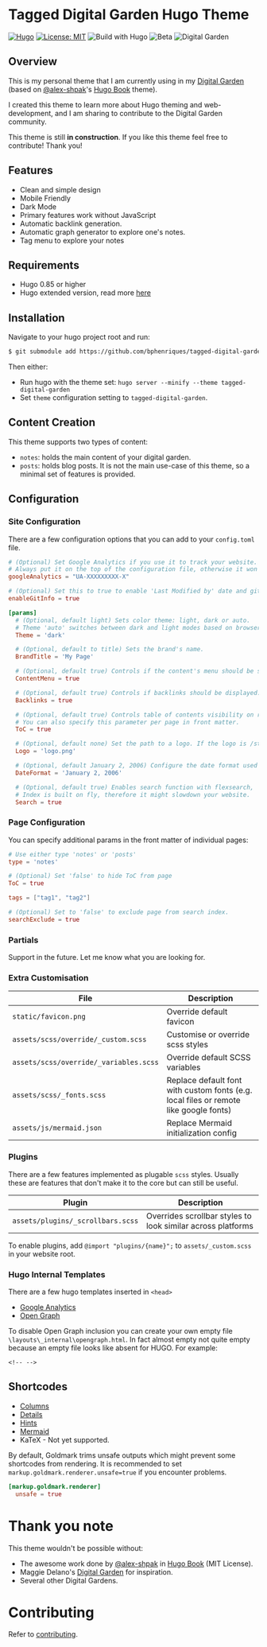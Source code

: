 # Tagged Digital Garden Hugo Theme

[![Hugo](https://img.shields.io/badge/hugo-0.85-blue.svg)](https://gohugo.io)
[![License: MIT](https://img.shields.io/badge/License-MIT-blue.svg)](LICENSE)
![Build with Hugo](https://github.com/bphenriques/tagged-notes-hugo-theme/actions/workflows/main.yml/badge.svg)
![Beta](https://img.shields.io/badge/status-beta-orange.svg)
![Digital Garden](https://img.shields.io/badge/-Digital%20Garden-yellowgreen.svg)

## Overview

This is my personal theme that I am currently using in my [Digital Garden](https://bphenriques.github.io/knowledge-base) (based on [@alex-shpak](https://github.com/alex-shpak)'s [Hugo Book](https://github.com/alex-shpak/hugo-book) theme).

I created this theme to learn more about Hugo theming and web-development, and I am sharing to contribute to the Digital Garden community.

This theme is still **in construction**. If you like this theme feel free to contribute! Thank you!

## Features

- Clean and simple design
- Mobile Friendly
- Dark Mode
- Primary features work without JavaScript
- Automatic backlink generation.
- Automatic graph generator to explore one's notes.
- Tag menu to explore your notes

## Requirements

- Hugo 0.85 or higher
- Hugo extended version, read more [here](https://gohugo.io/news/0.48-relnotes/)

## Installation

Navigate to your hugo project root and run:

```bash
$ git submodule add https://github.com/bphenriques/tagged-digital-garden-hugo-theme themes/tagged-digital-garden
```

Then either:
- Run hugo with the theme set: `hugo server --minify --theme tagged-digital-garden`
- Set `theme` configuration setting to `tagged-digital-garden`.

## Content Creation

This theme supports two types of content:
- `notes`: holds the main content of your digital garden.
- `posts`: holds blog posts. It is not the main use-case of this theme, so a minimal set of features is provided.

## Configuration

### Site Configuration

There are a few configuration options that you can add to your `config.toml` file.

```toml
# (Optional) Set Google Analytics if you use it to track your website.
# Always put it on the top of the configuration file, otherwise it won't work
googleAnalytics = "UA-XXXXXXXXX-X"

# (Optional) Set this to true to enable 'Last Modified by' date and git author
enableGitInfo = true

[params]
  # (Optional, default light) Sets color theme: light, dark or auto.
  # Theme 'auto' switches between dark and light modes based on browser/os preferences
  Theme = 'dark'

  # (Optional, default to title) Sets the brand's name.
  BrandTitle = 'My Page'

  # (Optional, default true) Controls if the content's menu should be shown.
  ContentMenu = true

  # (Optional, default true) Controls if backlinks should be displayed.
  Backlinks = true

  # (Optional, default true) Controls table of contents visibility on right side of the page.
  # You can also specify this parameter per page in front matter.
  ToC = true

  # (Optional, default none) Set the path to a logo. If the logo is /static/logo.png then the path would be 'logo.png'
  Logo = 'logo.png'

  # (Optional, default January 2, 2006) Configure the date format used to render dates.
  DateFormat = 'January 2, 2006'

  # (Optional, default true) Enables search function with flexsearch,
  # Index is built on fly, therefore it might slowdown your website.
  Search = true
```

### Page Configuration

You can specify additional params in the front matter of individual pages:

```toml
# Use either type 'notes' or 'posts'
type = 'notes'

# (Optional) Set 'false' to hide ToC from page
ToC = true

tags = ["tag1", "tag2"]

# (Optional) Set to 'false' to exclude page from search index.
searchExclude = true
```

### Partials

Support in the future. Let me know what you are looking for.

### Extra Customisation

| File                     | Description                                                                           |
| ------------------------ | ------------------------------------------------------------------------------------- |
| `static/favicon.png`     | Override default favicon                                                              |
| `assets/scss/override/_custom.scss`    | Customise or override scss styles                                                     |
| `assets/scss/override/_variables.scss` | Override default SCSS variables                                                       |
| `assets/scss/_fonts.scss`     | Replace default font with custom fonts (e.g. local files or remote like google fonts) |
| `assets/js/mermaid.json`    | Replace Mermaid initialization config                                                 |

### Plugins

There are a few features implemented as plugable `scss` styles. Usually these are features that don't make it to the core but can still be useful.

| Plugin                            | Description                                                 |
| --------------------------------- | ----------------------------------------------------------- |
| `assets/plugins/_scrollbars.scss` | Overrides scrollbar styles to look similar across platforms |

To enable plugins, add `@import "plugins/{name}";` to `assets/_custom.scss` in your website root.

### Hugo Internal Templates

There are a few hugo templates inserted in `<head>`

- [Google Analytics](https://gohugo.io/templates/internal/#google-analytics)
- [Open Graph](https://gohugo.io/templates/internal/#open-graph)

To disable Open Graph inclusion you can create your own empty file `\layouts\_internal\opengraph.html`.
In fact almost empty not quite empty because an empty file looks like absent for HUGO. For example:
```
<!-- -->
```

## Shortcodes

- [Columns](https://bphenriques.github.io/tagged-notes-hugo-theme/notes/shortcode-for-columns/)
- [Details](https://bphenriques.github.io/tagged-notes-hugo-theme/notes/shortcode-for-details/)
- [Hints](https://bphenriques.github.io/tagged-notes-hugo-theme/notes/shortcode-for-hints/)
- [Mermaid](https://bphenriques.github.io/tagged-notes-hugo-theme/notes/shortcode-for-mermaid/)
- KaTeX - Not yet supported.

By default, Goldmark trims unsafe outputs which might prevent some shortcodes from rendering. It is recommended to set `markup.goldmark.renderer.unsafe=true` if you encounter problems.

```toml
[markup.goldmark.renderer]
  unsafe = true
```

# Thank you note

This theme wouldn't be possible without:
- The awesome work done by [@alex-shpak](https://github.com/alex-shpak) in [Hugo Book](https://github.com/alex-shpak/hugo-book) (MIT License).
- Maggie Delano's [Digital Garden](https://www.maggiedelano.com/garden/) for inspiration.
- Several other Digital Gardens.

# Contributing

Refer to [contributing](CONTRIBUTING.md).


